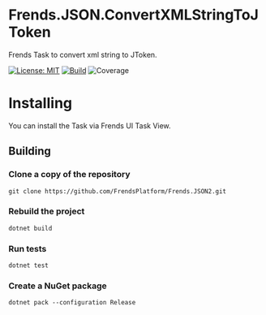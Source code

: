 # Frends.JSON.ConvertXMLStringToJToken
Frends Task to convert xml string to JToken.

[![License: MIT](https://img.shields.io/badge/License-MIT-green.svg)](https://opensource.org/licenses/MIT) 
[![Build](https://github.com/FrendsPlatform/Frends.JSON2/actions/workflows/ConvertXMLStringToJToken_build_and_test_on_main.yml/badge.svg)](https://github.com/FrendsPlatform/Frends.JSON2/actions)
![Coverage](https://app-github-custom-badges.azurewebsites.net/Badge?key=FrendsPlatform/Frends.JSON2/Frends.JSON.ConvertXMLStringToJToken|main)

# Installing

You can install the Task via Frends UI Task View.

## Building

### Clone a copy of the repository

`git clone https://github.com/FrendsPlatform/Frends.JSON2.git`

### Rebuild the project

`dotnet build`

### Run tests
 
`dotnet test`


### Create a NuGet package

`dotnet pack --configuration Release`
